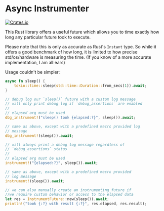 # Async Instrumenter

[![Crates.io](https://img.shields.io/crates/v/async-instrumenter)](https://crates.io/crates/async-instrumenter)

This Rust library offers a useful future which allows you to time exactly how long any particular future took to execute.

Please note that this is only as accurate as Rust's `Instant` type. So while it offers a good benchmark of how long, it is limited to how precise std/os/hardware is measuring the time. (If you know of a more accurate implementation, I am all ears)

Usage couldn't be simpler:

```rust
async fn sleep() {
    tokio::time::sleep(std::time::Duration::from_secs(1)).await;
}

// debug log our `sleep()` future with a custom log message
// will only print debug log if `debug_assertions` are enabled
//
// elapsed arg must be used
dbg_instrument!("sleep() took {elapsed:?}", sleep()).await;

// same as above, except with a predefined macro provided log
// message
dbg_instrument!(sleep()).await;

// will always print a debug log message regardless of
// `debug_assertions` status
//
// elapsed arg must be used
instrument!("{elapsed:?}", sleep()).await;

// same as above, except with a predefined macro provided
// log message
instrument!(sleep()).await;

// we can also manually create an instrumenting future if
//we require custom behavior or access to the elapsed data
let res = InstrumentFuture::new(sleep()).await;
println!("took {:?} with result {:?}", res.elapsed, res.result);
```

